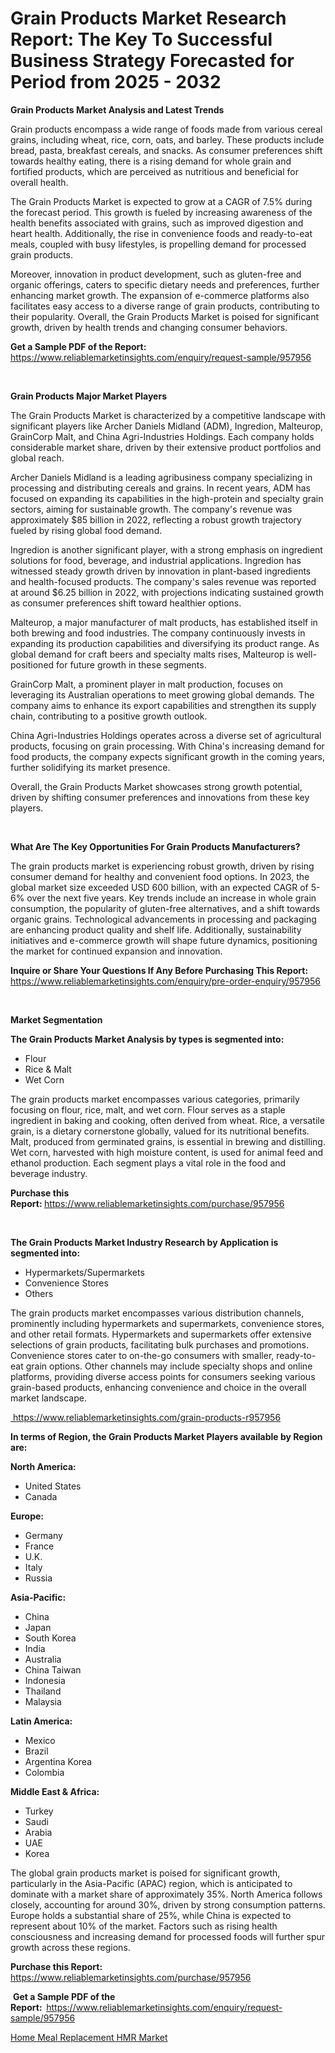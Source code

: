 <p><h1>Grain Products Market Research Report: The Key To Successful Business Strategy Forecasted for Period from 2025 - 2032</h1></p><p><strong>Grain Products Market Analysis and Latest Trends</strong></p>
<p><p>Grain products encompass a wide range of foods made from various cereal grains, including wheat, rice, corn, oats, and barley. These products include bread, pasta, breakfast cereals, and snacks. As consumer preferences shift towards healthy eating, there is a rising demand for whole grain and fortified products, which are perceived as nutritious and beneficial for overall health. </p><p>The Grain Products Market is expected to grow at a CAGR of 7.5% during the forecast period. This growth is fueled by increasing awareness of the health benefits associated with grains, such as improved digestion and heart health. Additionally, the rise in convenience foods and ready-to-eat meals, coupled with busy lifestyles, is propelling demand for processed grain products. </p><p>Moreover, innovation in product development, such as gluten-free and organic offerings, caters to specific dietary needs and preferences, further enhancing market growth. The expansion of e-commerce platforms also facilitates easy access to a diverse range of grain products, contributing to their popularity. Overall, the Grain Products Market is poised for significant growth, driven by health trends and changing consumer behaviors.</p></p>
<p><strong>Get a Sample PDF of the Report:&nbsp;</strong> <a href="https://www.reliablemarketinsights.com/enquiry/request-sample/957956?utm_campaign=2456&utm_medium=2&utm_source=Github&utm_content=ia&utm_term=14022025&utm_id=grain-products">https://www.reliablemarketinsights.com/enquiry/request-sample/957956</a></p>
<p>&nbsp;</p>
<p><strong>Grain Products Major Market Players</strong></p>
<p><p>The Grain Products Market is characterized by a competitive landscape with significant players like Archer Daniels Midland (ADM), Ingredion, Malteurop, GrainCorp Malt, and China Agri-Industries Holdings. Each company holds considerable market share, driven by their extensive product portfolios and global reach.</p><p>Archer Daniels Midland is a leading agribusiness company specializing in processing and distributing cereals and grains. In recent years, ADM has focused on expanding its capabilities in the high-protein and specialty grain sectors, aiming for sustainable growth. The company's revenue was approximately $85 billion in 2022, reflecting a robust growth trajectory fueled by rising global food demand.</p><p>Ingredion is another significant player, with a strong emphasis on ingredient solutions for food, beverage, and industrial applications. Ingredion has witnessed steady growth driven by innovation in plant-based ingredients and health-focused products. The company's sales revenue was reported at around $6.25 billion in 2022, with projections indicating sustained growth as consumer preferences shift toward healthier options.</p><p>Malteurop, a major manufacturer of malt products, has established itself in both brewing and food industries. The company continuously invests in expanding its production capabilities and diversifying its product range. As global demand for craft beers and specialty malts rises, Malteurop is well-positioned for future growth in these segments.</p><p>GrainCorp Malt, a prominent player in malt production, focuses on leveraging its Australian operations to meet growing global demands. The company aims to enhance its export capabilities and strengthen its supply chain, contributing to a positive growth outlook.</p><p>China Agri-Industries Holdings operates across a diverse set of agricultural products, focusing on grain processing. With China's increasing demand for food products, the company expects significant growth in the coming years, further solidifying its market presence.</p><p>Overall, the Grain Products Market showcases strong growth potential, driven by shifting consumer preferences and innovations from these key players.</p></p>
<p>&nbsp;</p>
<p><strong>What Are The Key Opportunities For Grain Products Manufacturers?</strong></p>
<p><p>The grain products market is experiencing robust growth, driven by rising consumer demand for healthy and convenient food options. In 2023, the global market size exceeded USD 600 billion, with an expected CAGR of 5-6% over the next five years. Key trends include an increase in whole grain consumption, the popularity of gluten-free alternatives, and a shift towards organic grains. Technological advancements in processing and packaging are enhancing product quality and shelf life. Additionally, sustainability initiatives and e-commerce growth will shape future dynamics, positioning the market for continued expansion and innovation.</p></p>
<p><strong>Inquire or Share Your Questions If Any Before Purchasing This Report:</strong> <a href="https://www.reliablemarketinsights.com/enquiry/pre-order-enquiry/957956?utm_campaign=2456&utm_medium=2&utm_source=Github&utm_content=ia&utm_term=14022025&utm_id=grain-products">https://www.reliablemarketinsights.com/enquiry/pre-order-enquiry/957956</a></p>
<p>&nbsp;</p>
<p><strong>Market Segmentation</strong></p>
<p><strong>The Grain Products Market Analysis by types is segmented into:</strong></p>
<p><ul><li>Flour</li><li>Rice & Malt</li><li>Wet Corn</li></ul></p>
<p><p>The grain products market encompasses various categories, primarily focusing on flour, rice, malt, and wet corn. Flour serves as a staple ingredient in baking and cooking, often derived from wheat. Rice, a versatile grain, is a dietary cornerstone globally, valued for its nutritional benefits. Malt, produced from germinated grains, is essential in brewing and distilling. Wet corn, harvested with high moisture content, is used for animal feed and ethanol production. Each segment plays a vital role in the food and beverage industry.</p></p>
<p><strong>Purchase this Report:&nbsp;</strong><a href="https://www.reliablemarketinsights.com/purchase/957956?utm_campaign=2456&utm_medium=2&utm_source=Github&utm_content=ia&utm_term=14022025&utm_id=grain-products">https://www.reliablemarketinsights.com/purchase/957956</a></p>
<p>&nbsp;</p>
<p><strong>The Grain Products Market Industry Research by Application is segmented into:</strong></p>
<p><ul><li>Hypermarkets/Supermarkets</li><li>Convenience Stores</li><li>Others</li></ul></p>
<p><p>The grain products market encompasses various distribution channels, prominently including hypermarkets and supermarkets, convenience stores, and other retail formats. Hypermarkets and supermarkets offer extensive selections of grain products, facilitating bulk purchases and promotions. Convenience stores cater to on-the-go consumers with smaller, ready-to-eat grain options. Other channels may include specialty shops and online platforms, providing diverse access points for consumers seeking various grain-based products, enhancing convenience and choice in the overall market landscape.</p></p>
<p><a href="https://www.reliablemarketinsights.com/grain-products-r957956?utm_campaign=2456&utm_medium=2&utm_source=Github&utm_content=ia&utm_term=14022025&utm_id=grain-products">&nbsp;https://www.reliablemarketinsights.com/grain-products-r957956</a></p>
<p><strong>In terms of Region, the Grain Products Market Players available by Region are:</strong></p>
<p>
    <p> <strong> North America: </strong>
        <ul>
            <li>United States</li>
            <li>Canada</li>
        </ul>
        </p> 
    <p> <strong> Europe: </strong>
        <ul>
            <li>Germany</li>
            <li>France</li>
            <li>U.K.</li>
            <li>Italy</li>
            <li>Russia</li>
        </ul>
        </p> 
    <p> <strong> Asia-Pacific: </strong>
        <ul>
            <li>China</li>
            <li>Japan</li>
            <li>South Korea</li>
            <li>India</li>
            <li>Australia</li>
            <li>China Taiwan</li>
            <li>Indonesia</li>
            <li>Thailand</li>
            <li>Malaysia</li>
        </ul>
        </p> 
    <p> <strong> Latin America: </strong>
        <ul>
            <li>Mexico</li>
            <li>Brazil</li>
            <li>Argentina Korea</li>
            <li>Colombia</li>
        </ul>
        </p> 
    <p> <strong> Middle East & Africa: </strong>
        <ul>
            <li>Turkey</li>
            <li>Saudi</li>
            <li>Arabia</li>
            <li>UAE</li>
            <li>Korea</li>
        </ul>
    </p>
    </p>
<p><p>The global grain products market is poised for significant growth, particularly in the Asia-Pacific (APAC) region, which is anticipated to dominate with a market share of approximately 35%. North America follows closely, accounting for around 30%, driven by strong consumption patterns. Europe holds a substantial share of 25%, while China is expected to represent about 10% of the market. Factors such as rising health consciousness and increasing demand for processed foods will further spur growth across these regions.</p></p>
<p><strong>Purchase this Report: </strong><a href="https://www.reliablemarketinsights.com/purchase/957956?utm_campaign=2456&utm_medium=2&utm_source=Github&utm_content=ia&utm_term=14022025&utm_id=grain-products">https://www.reliablemarketinsights.com/purchase/957956</a></p>
<p>&nbsp;<strong>Get a Sample PDF of the Report:&nbsp;&nbsp;</strong><a href="https://www.reliablemarketinsights.com/enquiry/request-sample/957956?utm_campaign=2456&utm_medium=2&utm_source=Github&utm_content=ia&utm_term=14022025&utm_id=grain-products">https://www.reliablemarketinsights.com/enquiry/request-sample/957956</a></p>
<p><strong></strong></p>
<p><p><a href="https://github.com/jeastefanowicz7816/Market-Research-Report-List-1/blob/main/home-meal-replacement-hmr-market.md?utm_campaign=2456&utm_medium=2&utm_source=Github&utm_content=ia&utm_term=14022025&utm_id=grain-products">Home Meal Replacement HMR Market</a></p></p>